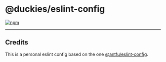 # @duckies/eslint-config

[![npm](https://img.shields.io/npm/v/@duckies/eslint-config?label=NPM%20Version&style=for-the-badge)](https://www.npmjs.com/package/@duckies/eslint-config)

<hr/>

## Credits

This is a personal eslint config based on the one [@antfu/eslint-config](https://github.com/antfu/eslint-config).
